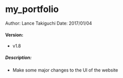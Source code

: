 # my_portfolio

Author: Lance Takiguchi
Date: 2017/01/04

#### Version: 
* v1.8

##### Description:
*  Make some major changes to the UI of the website
